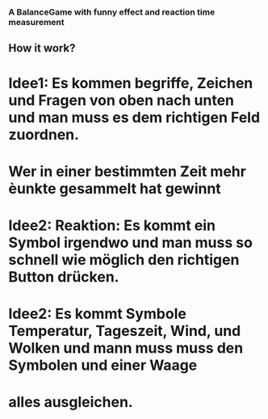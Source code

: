 ### A BalanceGame with funny effect and reaction time measurement
## How it work?
# Idee1: Es kommen begriffe, Zeichen und Fragen von oben nach unten und man muss es dem richtigen Feld zuordnen.
# Wer in einer bestimmten Zeit mehr èunkte gesammelt hat gewinnt
# Idee2: Reaktion: Es kommt ein Symbol irgendwo und man muss so schnell wie möglich den richtigen Button drücken.
# Idee2: Es kommt Symbole Temperatur, Tageszeit, Wind, und Wolken und mann muss muss den Symbolen und einer Waage
# alles ausgleichen.